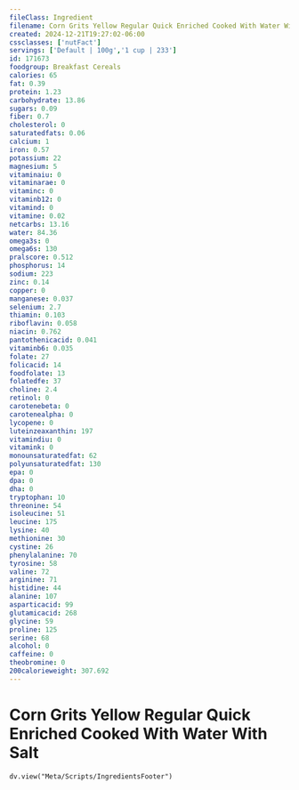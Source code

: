 ```yaml
---
fileClass: Ingredient
filename: Corn Grits Yellow Regular Quick Enriched Cooked With Water With Salt
created: 2024-12-21T19:27:02-06:00
cssclasses: ['nutFact']
servings: ['Default | 100g','1 cup | 233']
id: 171673
foodgroup: Breakfast Cereals
calories: 65
fat: 0.39
protein: 1.23
carbohydrate: 13.86
sugars: 0.09
fiber: 0.7
cholesterol: 0
saturatedfats: 0.06
calcium: 1
iron: 0.57
potassium: 22
magnesium: 5
vitaminaiu: 0
vitaminarae: 0
vitaminc: 0
vitaminb12: 0
vitamind: 0
vitamine: 0.02
netcarbs: 13.16
water: 84.36
omega3s: 0
omega6s: 130
pralscore: 0.512
phosphorus: 14
sodium: 223
zinc: 0.14
copper: 0
manganese: 0.037
selenium: 2.7
thiamin: 0.103
riboflavin: 0.058
niacin: 0.762
pantothenicacid: 0.041
vitaminb6: 0.035
folate: 27
folicacid: 14
foodfolate: 13
folatedfe: 37
choline: 2.4
retinol: 0
carotenebeta: 0
carotenealpha: 0
lycopene: 0
luteinzeaxanthin: 197
vitamindiu: 0
vitamink: 0
monounsaturatedfat: 62
polyunsaturatedfat: 130
epa: 0
dpa: 0
dha: 0
tryptophan: 10
threonine: 54
isoleucine: 51
leucine: 175
lysine: 40
methionine: 30
cystine: 26
phenylalanine: 70
tyrosine: 58
valine: 72
arginine: 71
histidine: 44
alanine: 107
asparticacid: 99
glutamicacid: 268
glycine: 59
proline: 125
serine: 68
alcohol: 0
caffeine: 0
theobromine: 0
200calorieweight: 307.692
---
```


# Corn Grits Yellow Regular Quick Enriched Cooked With Water With Salt

```dataviewjs
dv.view("Meta/Scripts/IngredientsFooter")
```